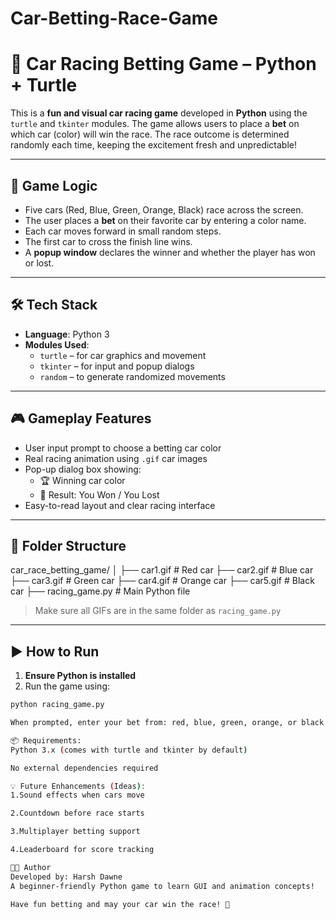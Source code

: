 # Car-Betting-Race-Game
# 🚗 Car Racing Betting Game – Python + Turtle

This is a **fun and visual car racing game** developed in **Python** using the `turtle` and `tkinter` modules. The game allows users to place a **bet** on which car (color) will win the race. The race outcome is determined randomly each time, keeping the excitement fresh and unpredictable!

---

## 🧠 Game Logic

- Five cars (Red, Blue, Green, Orange, Black) race across the screen.
- The user places a **bet** on their favorite car by entering a color name.
- Each car moves forward in small random steps.
- The first car to cross the finish line wins.
- A **popup window** declares the winner and whether the player has won or lost.

---

## 🛠️ Tech Stack

- **Language**: Python 3
- **Modules Used**:
  - `turtle` – for car graphics and movement
  - `tkinter` – for input and popup dialogs
  - `random` – to generate randomized movements

---

## 🎮 Gameplay Features

- User input prompt to choose a betting car color
- Real racing animation using `.gif` car images
- Pop-up dialog box showing:
  - 🏆 Winning car color
  - 🎉 Result: You Won / You Lost
- Easy-to-read layout and clear racing interface

---

## 📁 Folder Structure

car_race_betting_game/ │ ├── car1.gif # Red car ├── car2.gif # Blue car ├── car3.gif # Green car ├── car4.gif # Orange car ├── car5.gif # Black car ├── racing_game.py # Main Python file


> Make sure all GIFs are in the same folder as `racing_game.py`

---

## ▶️ How to Run

1. **Ensure Python is installed**
2. Run the game using:

```bash
python racing_game.py

When prompted, enter your bet from: red, blue, green, orange, or black.

📦 Requirements:
Python 3.x (comes with turtle and tkinter by default)

No external dependencies required

💡 Future Enhancements (Ideas):
1.Sound effects when cars move

2.Countdown before race starts

3.Multiplayer betting support

4.Leaderboard for score tracking

👨‍💻 Author
Developed by: Harsh Dawne
A beginner-friendly Python game to learn GUI and animation concepts!

Have fun betting and may your car win the race! 🏁
